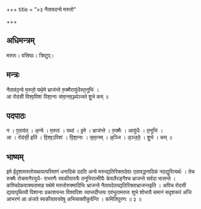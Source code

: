 +++
title = "०३ नैतावदन्ये मरुतो"

+++
## अधिमन्त्रम्
मरुतः। वसिष्ठः। त्रिष्टुप्।

## मन्त्रः
नैताव॑द॒न्ये म॒रुतो॒ यथे॒मे भ्राज॑न्ते रु॒क्मैरायु॑धैस्त॒नूभिः॑ ।  
आ रोद॑सी विश्व॒पिशः॑ पिशा॒नाः स॑मा॒नम॒ञ्ज्य॑ञ्जते शु॒भे कम् ॥

## पदपाठः
न । ए॒ताव॑त् । अ॒न्ये । म॒रुतः॑ । यथा॑ । इ॒मे । भ्राज॑न्ते । रु॒क्मैः । आयु॑धैः । त॒नूभिः॑ ।  
आ । रोद॑सी॒ इति॑ । वि॒श्व॒ऽपिशः॑ । पि॒शा॒नाः । स॒मा॒नम् । अ॒ञ्जि । अ॒ञ्ज॒ते॒ । शु॒भे । कम् ॥

## भाष्यम्
इमे ईदृशामरुतोयथायत्परिमाणं धनादिकं ददति अन्ये मरुव्द्यतिरिक्तादेवाः एतावद्धनादिकं नदद्युरित्यर्थः । तेच रुक्मैः रोचमानैरयुधै- राभरणैः स्वकीयास्त्रैः तनूभिरात्मीयैः केवलैरङ्गैश्च भ्राजन्ते सर्वदा भासन्ते । कश्चिदेकवाक्यतामाह यथेमे मरुतोरुक्मादिभिः भ्राजन्ते नैतावदेतव्द्यतिरिक्ताभ्राजन्तइति । अपिच रोदसी द्यावापृथिव्यौ पिशानाः प्रकाशयन्तः विश्वपिशः व्याप्तदीप्तयः एवंभूतामरुतः शुभे शोभायै समानं सदृशरूपं अंजि आभरणं आ अंजते स्वकीयावयवेषु अभिव्यक्तीकुर्वन्ति । कमितिपूरणः ॥ ३ ॥